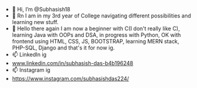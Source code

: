 - 👋 Hi, I’m @Subhasish18
- 👀 Rn I am in my 3rd year of College navigating different possibilities and learning new stuff.
- 🌱 Hello there again I am now a beginner with C(I don't really like C), learning Java with OOPs and DSA, in progress with Python, OK with frontend using HTML, CSS, JS, BOOTSTRAP, learning  MERN stack, PHP-SQL, Django and that's it for now ig.
- 📫 LinkedIn ig
- www.linkedin.com/in/subhasish-das-b4b196248
- 📫 Instagram ig
- https://www.instagram.com/subhasishdas224/

<!---
Subhasish18/Subhasish18 is a ✨ special ✨ repository because its `README.md` (this file) appears on your GitHub profile.
You can click the Preview link to take a look at your changes.
--->
